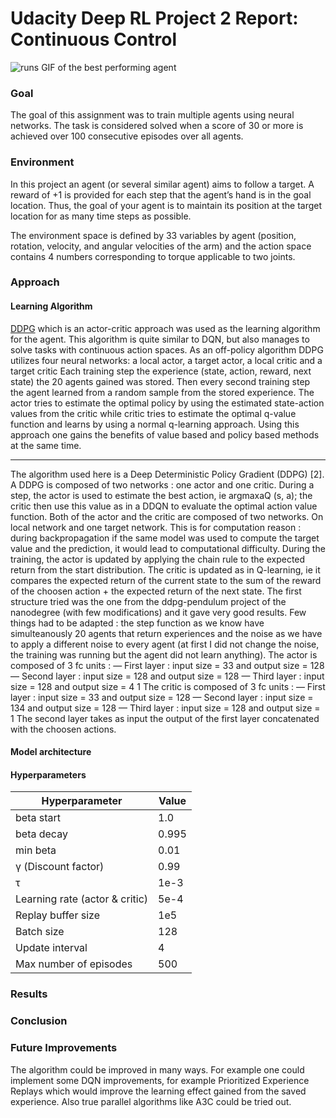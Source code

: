 # Udacity Deep RL Project 2 Report: Continuous Control

![runs](./assets/agent-final.gif)
GIF of the best performing agent

### Goal

The goal of this assignment was to train multiple agents using neural networks. The task is considered solved when a score of 30 or more is achieved over 100 consecutive episodes over all agents.

### Environment

In this project an agent (or several similar agent) aims to follow a target. A reward of +1 is provided for
each step that the agent’s hand is in the goal location. Thus, the goal of your agent is to maintain its position
at the target location for as many time steps as possible.

The environment space is defined by 33 variables by agent (position, rotation, velocity, and angular velocities
of the arm) and the action space contains 4 numbers corresponding to torque applicable to two joints.

### Approach

#### Learning Algorithm

[DDPG](https://arxiv.org/abs/1509.02971) which is an actor-critic approach was used as the learning algorithm for the agent.
This algorithm is quite similar to DQN, but also manages to solve tasks with continuous action spaces. As an off-policy algorithm
DDPG utilizes four neural networks: a local actor, a target actor, a local critic and a target critic
Each training step the experience (state, action, reward, next state) the 20 agents gained was stored.
Then every second training step the agent learned from a random sample from the stored experience. The actor tries to estimate the
optimal policy by using the estimated state-action values from the critic while critic tries to estimate the optimal q-value function
and learns by using a normal q-learning approach. Using this approach one gains the benefits of value based and policy based
methods at the same time.

----

The algorithm used here is a Deep Deterministic Policy Gradient (DDPG) [2]. A DDPG is composed of two
networks : one actor and one critic.
During a step, the actor is used to estimate the best action, ie argmaxaQ (s, a); the critic then use this
value as in a DDQN to evaluate the optimal action value function.
Both of the actor and the critic are composed of two networks. On local network and one target network. This
is for computation reason : during backpropagation if the same model was used to compute the target value
and the prediction, it would lead to computational difficulty.
During the training, the actor is updated by applying the chain rule to the expected return from the start
distribution. The critic is updated as in Q-learning, ie it compares the expected return of the current state to
the sum of the reward of the choosen action + the expected return of the next state.
The first structure tried was the one from the ddpg-pendulum project of the nanodegree (with few modifications) and it gave very good results. Few things had to be adapted : the step function as we know have
simulteanously 20 agents that return experiences and the noise as we have to apply a different noise to every
agent (at first I did not change the noise, the training was running but the agent did not learn anything).
The actor is composed of 3 fc units :
— First layer : input size = 33 and output size = 128
— Second layer : input size = 128 and output size = 128
— Third layer : input size = 128 and output size = 4
1
The critic is composed of 3 fc units :
— First layer : input size = 33 and output size = 128
— Second layer : input size = 134 and output size = 128
— Third layer : input size = 128 and output size = 1
The second layer takes as input the output of the first layer concatenated with the choosen actions.

#### Model architecture

#### Hyperparameters

| Hyperparameter | Value |
| -------------- | ----- |
| beta start | 1.0 |
| beta decay | 0.995 |
| min beta | 0.01 |
| γ (Discount factor) | 0.99 |
| τ | 1e-3  |
| Learning rate (actor & critic) | 5e-4  |
| Replay buffer size | 1e5 |
| Batch size | 128 |
| Update interval | 4 |
| Max number of episodes | 500 |

### Results

### Conclusion

### Future Improvements

The algorithm could be improved in many ways. For example one could implement some DQN improvements, for example Prioritized Experience Replays
which would improve the learning effect gained from the saved experience. Also true parallel algorithms like A3C could be tried out.